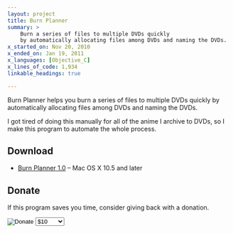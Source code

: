 ```yaml
---
layout: project
title: Burn Planner
summary: >
    Burn a series of files to multiple DVDs quickly
    by automatically allocating files among DVDs and naming the DVDs.
x_started_on: Nov 20, 2010
x_ended_on: Jan 19, 2011
x_languages: [Objective_C]
x_lines_of_code: 1,934
linkable_headings: true

---
```

Burn Planner helps you burn a series of files to multiple DVDs quickly by 
automatically allocating files among DVDs and naming the DVDs.

I got tired of doing this manually for all of the anime I archive to DVDs,
so I make this program to automate the whole process.

## Download

* [Burn Planner 1.0](Burn%20Planner%20v1.0.dmg) &ndash; Mac OS X 10.5 and later

<h2 id="donate">Donate</h2>

If this program saves you time, consider giving back with a donation.

<div class="paypal">
	<form action="https://www.paypal.com/cgi-bin/webscr" method="post">
		<div>
			<input type="hidden" name="cmd" value="_xclick">
			<input type="hidden" name="business" value="donations@dafoster.net">
			<input type="hidden" name="item_name" value="Burn Planner">
			<input type="hidden" name="item_number" value="burnplanner">
			<input type="hidden" name="image_url" value="http://dafoster.net/projects/burn-planner/logo-50.png">
			<input type="hidden" name="no_shipping" value="1">
			<input type="hidden" name="return" value="http://dafoster.net/projects/burn-planner">
			<input type="hidden" name="cancel_return" value="http://dafoster.net/projects/burn-planner">
			<input type="hidden" name="cn" value="Feature Requests">
			<input type="hidden" name="currency_code" value="USD">
			<input type="hidden" name="tax" value="0">
			<input type="image" src="https://www.paypal.com/en_US/i/btn/btn_donateCC_LG.gif" alt="Donate" name="submit">
			<select name="amount" style="width: 65px; vertical-align: top;">
				<option value="5.00">$5</option>
				<option value="10.00" selected="selected">$10</option>
				<option value="15.00">$15</option>
				<option value="20.00">$20</option>
				<option value="25.00">$25</option>
				<option value="">Other</option>
			</select>
		</div>
	</form>
</div>